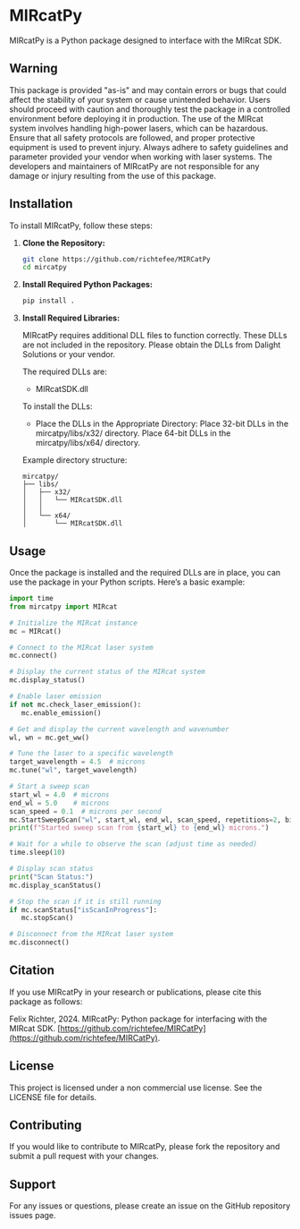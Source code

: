 # MIRcatPy

MIRcatPy is a Python package designed to interface with the MIRcat SDK.

## Warning

This package is provided "as-is" and may contain errors or bugs that could affect the stability of your system or cause unintended behavior. Users should proceed with caution and thoroughly test the package in a controlled environment before deploying it in production. The use of the MIRcat system involves handling high-power lasers, which can be hazardous. Ensure that all safety protocols are followed, and proper protective equipment is used to prevent injury. Always adhere to safety guidelines and parameter provided your vendor when working with laser systems. The developers and maintainers of MIRcatPy are not responsible for any damage or injury resulting from the use of this package.

## Installation

To install MIRcatPy, follow these steps:

1. **Clone the Repository:**

   ```bash
   git clone https://github.com/richtefee/MIRCatPy
   cd mircatpy
   ```
3. **Install Required Python Packages:**
   ```bash
   pip install .
   ```

4. **Install Required Libraries:**

   MIRcatPy requires additional DLL files to function correctly. These DLLs are not included in the repository. Please obtain the DLLs from Dalight Solutions or your vendor.

   The required DLLs are:

   - MIRcatSDK.dll

   To install the DLLs:

   - Place the DLLs in the Appropriate Directory:
     Place 32-bit DLLs in the mircatpy/libs/x32/ directory.
     Place 64-bit DLLs in the mircatpy/libs/x64/ directory.

   Example directory structure:
   ```
   mircatpy/
   ├── libs/
   │   ├── x32/
   │   │   └── MIRcatSDK.dll
   │   │   
   │   └── x64/
   │       └── MIRcatSDK.dll
   ```

## Usage

Once the package is installed and the required DLLs are in place, you can use the package in your Python scripts. Here’s a basic example:

```python
import time
from mircatpy import MIRcat

# Initialize the MIRcat instance
mc = MIRcat()

# Connect to the MIRcat laser system
mc.connect()

# Display the current status of the MIRcat system
mc.display_status()

# Enable laser emission
if not mc.check_laser_emission():
   mc.enable_emission()

# Get and display the current wavelength and wavenumber
wl, wn = mc.get_ww()

# Tune the laser to a specific wavelength
target_wavelength = 4.5  # microns
mc.tune("wl", target_wavelength)

# Start a sweep scan
start_wl = 4.0  # microns
end_wl = 5.0    # microns
scan_speed = 0.1  # microns per second
mc.StartSweepScan("wl", start_wl, end_wl, scan_speed, repetitions=2, bidirectional=True)
print(f"Started sweep scan from {start_wl} to {end_wl} microns.")

# Wait for a while to observe the scan (adjust time as needed)
time.sleep(10)

# Display scan status
print("Scan Status:")
mc.display_scanStatus()

# Stop the scan if it is still running
if mc.scanStatus["isScanInProgress"]:
   mc.stopScan()

# Disconnect from the MIRcat laser system
mc.disconnect()
```

## Citation
If you use MIRcatPy in your research or publications, please cite this package as follows:

Felix Richter, 2024. MIRcatPy: Python package for interfacing with the MIRcat SDK. [https://github.com/richtefee/MIRCatPy](https://github.com/richtefee/MIRCatPy).


## License

This project is licensed under a non commercial use license. See the LICENSE file for details.

## Contributing

If you would like to contribute to MIRcatPy, please fork the repository and submit a pull request with your changes.

## Support

For any issues or questions, please create an issue on the GitHub repository issues page.
